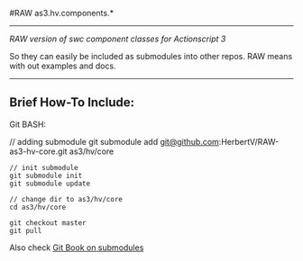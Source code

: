 
#RAW as3.hv.components.*

-----------------------------------

*RAW version of swc component classes for  Actionscript 3*

So they can easily be included as submodules into other repos.
RAW means with out examples and docs.

-----------------------------------


## Brief How-To Include:


Git BASH:

  // adding submodule
	git submodule add git@github.com:HerbertV/RAW-as3-hv-core.git as3/hv/core

	// init submodule
	git submodule init
	git submodule update

	// change dir to as3/hv/core
	cd as3/hv/core
	
	git checkout master
	git pull


Also check [Git Book on submodules](http://book.git-scm.com/5_submodules.html)